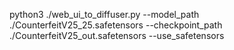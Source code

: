 

python3 ./web_ui_to_diffuser.py --model_path ./CounterfeitV25_25.safetensors --checkpoint_path ./CounterfeitV25_out.safetensors --use_safetensors
